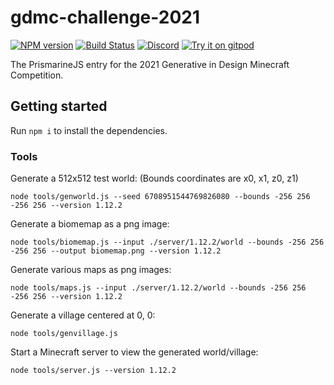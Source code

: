 # gdmc-challenge-2021

[![NPM version](https://img.shields.io/npm/v/gdmc-challenge-2021.svg)](http://npmjs.com/package/gdmc-challenge-2021)
[![Build Status](https://github.com/PrismarineJS/gdmc-challenge-2021/workflows/CI/badge.svg)](https://github.com/PrismarineJS/gdmc-challenge-2021/actions?query=workflow%3A%22CI%22)
[![Discord](https://img.shields.io/badge/chat-on%20discord-brightgreen.svg)](https://discord.gg/GsEFRM8)
[![Try it on gitpod](https://img.shields.io/badge/try-on%20gitpod-brightgreen.svg)](https://gitpod.io/#https://github.com/PrismarineJS/gdmc-challenge-2021)

The PrismarineJS entry for the 2021 Generative in Design Minecraft Competition.

## Getting started

Run `npm i` to install the dependencies.

### Tools

Generate a 512x512 test world:
(Bounds coordinates are x0, x1, z0, z1)
```
node tools/genworld.js --seed 6708951544769826080 --bounds -256 256 -256 256 --version 1.12.2
```

Generate a biomemap as a png image:
```
node tools/biomemap.js --input ./server/1.12.2/world --bounds -256 256 -256 256 --output biomemap.png --version 1.12.2
```

Generate various maps as png images:
```
node tools/maps.js --input ./server/1.12.2/world --bounds -256 256 -256 256 --version 1.12.2
```

Generate a village centered at 0, 0:
```
node tools/genvillage.js
```

Start a Minecraft server to view the generated world/village:
```
node tools/server.js --version 1.12.2
```
